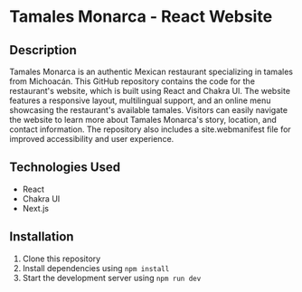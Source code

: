 # Tamales Monarca - React Website

## Description

Tamales Monarca is an authentic Mexican restaurant specializing in tamales from Michoacán. This GitHub repository contains the code for the restaurant's website, which is built using React and Chakra UI. The website features a responsive layout, multilingual support, and an online menu showcasing the restaurant's available tamales. Visitors can easily navigate the website to learn more about Tamales Monarca's story, location, and contact information. The repository also includes a site.webmanifest file for improved accessibility and user experience.

## Technologies Used

- React
- Chakra UI
- Next.js

## Installation

1. Clone this repository
2. Install dependencies using `npm install`
3. Start the development server using `npm run dev`
